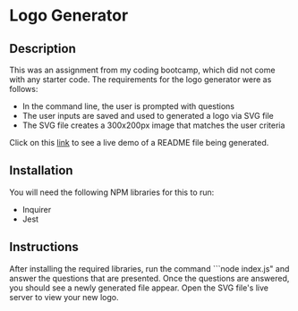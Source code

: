 # Logo Generator

## Description
This was an assignment from my coding bootcamp, which did not come with any starter code. The requirements for the logo generator were as follows: 
* In the command line, the user is prompted with questions
* The user inputs are saved and used to generated a logo via SVG file
* The SVG file creates a 300x200px image that matches the user criteria

Click on this [link](https://drive.google.com/file/d/18NCbAKI-gdgKTng0iy-vkm5LCDRcpnDC/view) to see a live demo of a README file being generated.

## Installation
You will need the following NPM libraries for this to run: 
* Inquirer
* Jest

## Instructions
After installing the required libraries, run the command ```node index.js" and answer the questions that are presented. Once the questions are answered, you should see a newly generated file appear. Open the SVG file's live server to view your new logo.